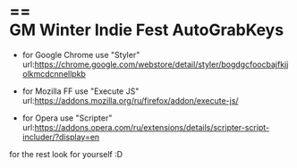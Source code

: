 ==                      
GM Winter Indie Fest AutoGrabKeys
==

 - for Google Chrome use "Styler" url:https://chrome.google.com/webstore/detail/styler/bogdgcfoocbajfkjjolkmcdcnnellpkb

 - for Mozilla FF use "Execute JS" url:https://addons.mozilla.org/ru/firefox/addon/execute-js/

 - for Opera use "Scripter" url:https://addons.opera.com/ru/extensions/details/scripter-script-includer/?display=en

for the rest look for yourself :D
